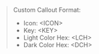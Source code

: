 >Custom Callout Format:
>
> - Icon: \<ICON>
> - Key: \<KEY>
> - Light Color Hex: \<LCH> 
> - Dark Color Hex: \<DCH>

